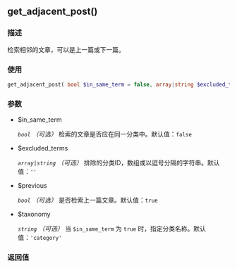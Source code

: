 ## get_adjacent_post()

### 描述

检索相邻的文章，可以是上一篇或下一篇。

### 使用

```php
get_adjacent_post( bool $in_same_term = false, array|string $excluded_terms = '', bool $previous = true, string $taxonomy = 'category' )
```

### 参数

* $in_same_term

    *`bool` （可选）* 检索的文章是否应在同一分类中。默认值：`false`

* $excluded_terms

    *`array|string` （可选）* 排除的分类ID，数组或以逗号分隔的字符串。默认值：`''`

* $previous

    *`bool` （可选）* 是否检索上一篇文章。默认值：`true`

* $taxonomy

    *`string` （可选）* 当 `$in_same_term` 为 `true` 时，指定分类名称。默认值：`'category'`

### 返回值

